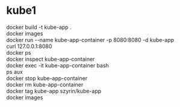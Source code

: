 # kube1
docker build -t kube-app . <br>
docker images <br>
docker run --name kube-app-container -p 8080:8080 -d kube-app <br>
curl 127.0.0.1:8080 <br>
docker ps <br>
docker inspect kube-app-container <br>
docker exec -it kube-app-container bash <br>
ps aux <br>
docker stop kube-app-container <br>
docker rm kube-app-container <br>
docker tag kube-app szyrin/kube-app <br>
docker images <br>
